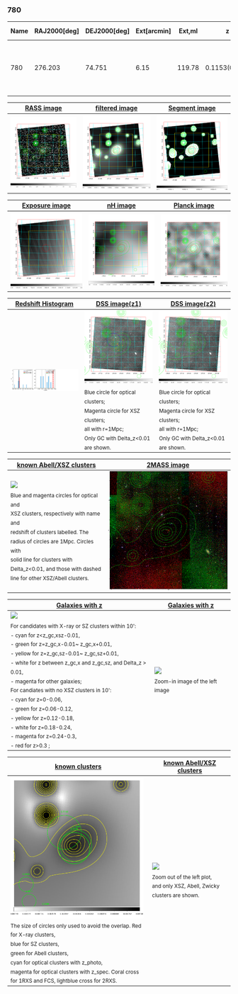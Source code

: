 <div STYLE="page-break-after: always;"></div>

### 780

|Name|RAJ2000[deg]|DEJ2000[deg] |Ext[arcmin]| Ext,ml | z | z_src| C|GC(XSZ,Delta_z<0.01)| GC(OPT,Delta_z<0.01)|GC| R_sig[arcmin] | R500[arcmin] | R500[Mpc]| CRsig[c/s] | CR500[c/s] |L500[1E44 erg/s]|F500[1E-12 erg/s/cm^2]| M500[1E14 Msun]|Tx[keV]|Cnt_sig|Beta|Rc[arcmin]|Comment|Alias|
|---|---|---|---|---|---|------|---|--------|---------|----------|---|---|---|---|---|---|---|---|---|---|---|---|---|---|
|780| 276.203| 74.751| 6.15| 119.78| 0.1153(0.006)| z1,| G| -| -| A, W| 32.680| 7.568| 0.949| 0.215(0.043)| 0.191(0.038)| 1.188(0.269)| 3.453(0.783)| 2.72(0.30)| 4.11(0.29)| 659.3| 0.507(-0.005+0.011)| 4.631(-0.274+0.352)| An Abell cluster with $z$ = 0.1276 and offset = 0.32 Mpc| t312|

|[RASS image](../image/780/780_img.pdf)|[filtered image](../image/780/780_fil.pdf)|[Segment image](../image/780/780_seg.pdf)|
|-------------------|--------------------|-------------------|
| <img src="../image/780/780_img.png" width="300">  | <img src="../image/780/780_fil.png" width="300">   | <img src="../image/780/780_seg.png" width="300">  |

|[Exposure image](../image/780/780_mex.pdf)| [nH image](../image/780/780_nh.pdf)| [Planck image](../image/780/780_p.pdf)|
|-------------------|--------------------|-------------------|
|<img src="../image/780/780_mex.png" width="300">   | <img src="../image/780/780_nh.png" width="300">    | <img src="../image/780/780_p.png" width="300"> |

|[Redshift Histogram](../image/780/780_zg.pdf) | [DSS image(z1)](../image/780/780_dss_z1.pdf)      |  [DSS image(z2)](../image/780/780_dss_z2.pdf)    |
|-------------------|--------------------|-------------------|
|<img src="../image/780/780_zg.png" width="300"> |<img src="../image/780/780_dss_z1.png" width="300"> <sub><br>Blue circle for optical clusters; <br>Magenta circle for XSZ clusters; <br>all with r=1Mpc; <br>Only GC with Delta_z<0.01 are shown. </sub>| <img src="../image/780/780_dss_z2.png" width="300"><sub><br>Blue circle for optical clusters; <br>Magenta circle for XSZ clusters; <br>all with r=1Mpc; <br>Only GC with Delta_z<0.01 are shown. </sub> |

|[known Abell/XSZ clusters](../image/780/780_m.pdf) | [2MASS image](../image/780/780_2mass.pdf)      |
|-------------------|-------------------|
|<img src=../image/780/780_m.png width="300"> <br><sub>Blue and magenta circles for optical and <br>XSZ clusters, respectively with name and <br>redshift of clusters labelled. The <br>radius of circles are 1Mpc. Circles with <br>solid line for clusters with <br>Delta_z<0.01, and those with dashed <br>line for other XSZ/Abell clusters.        </sub>|<img src="../image/780/780_2mass.png" width="300">  |

|[Galaxies with z](../image/780/780_opt_ned.pdf) |[Galaxies with z](../image/780/780_opt_ned_zoom.pdf) |
|-------------------|-------------------|
| <img src=../image/780/780_opt_ned.png width="300"> <br><sub> For candidates with X-ray or SZ clusters within 10': <br> - cyan for z<z_gc,xsz-0.01, <br> - green for z=z_gc,x-0.01~ z_gc,x+0.01, <br> - yellow for z=z_gc,sz-0.01~ z_gc,sz+0.01, <br> - white for z between z_gc,x and z_gc,sz, and Delta_z > 0.01, <br> - magenta for other galaxies; <br>For candiates with no XSZ clusters in 10': <br> - cyan for z=0-0.06, <br> - green for z=0.06-0.12, <br> - yellow for z=0.12-0.18, <br> - white for z=0.18-0.24, <br> - magenta for z=0.24-0.3, <br> - red for z>0.3 ;  </sub>|<img src=../image/780/780_opt_ned_zoom.png width="300">  <br><sub> Zoom-in image of the left image</sub>|

|[known clusters](../image/780/780_gc.pdf) |[known Abell/XSZ clusters](../image/780/780_gc_large.pdf) |
|-------------------|-------------------|
| <img src=../image/780/780_gc.png width="300"> <br><sub> The size of circles only used to avoid the overlap. Red for X-ray clusters, <br> blue for SZ clusters, <br> green for Abell clusters, <br> cyan for optical clusters with z_photo, <br> magenta for optical clusters with z_spec. Coral cross for 1RXS and FCS, lightblue cross for 2RXS. </sub>|<img src=../image/780/780_gc_large.png width="300"> <br><sub> Zoom out of the left plot, <br> and only XSZ, Abell, Zwicky clusters are shown. </sub> |



